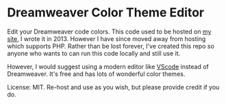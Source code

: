 # Dreamweaver Color Theme Editor

Edit your Dreamweaver code colors. This code used to be hosted on [my site](https://inorganik.net), I wrote it in 2013. However I have since moved away from hosting which supports PHP. Rather than be lost forever, I've created this repo so anyone who wants to can run this code locally and still use it.

However, I would suggest using a modern editor like [VScode](https://code.visualstudio.com/) instead of Dreamweaver. It's free and has lots of wonderful color themes.

License: MIT. Re-host and use as you wish, but please provide credit if you do.